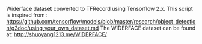 Widerface dataset converted to TFRecord using Tensorflow 2.x.
This script is inspired from : https://github.com/tensorflow/models/blob/master/research/object_detection/g3doc/using_your_own_dataset.md
The WIDERFACE dataset can be found at: http://shuoyang1213.me/WIDERFACE/

